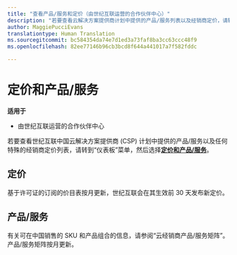 ```yaml
---
title: "查看产品/服务和定价（由世纪互联运营的合作伙伴中心）"
description: "若要查看云解决方案提供商计划中提供的产品/服务列表以及经销商定价，请转到“仪表板”菜单，然后选择“定价和产品/服务”。"
author: MaggiePucciEvans
translationtype: Human Translation
ms.sourcegitcommit: bc584354da74e7d1ed3a73faf8ba3cc63ccc48f9
ms.openlocfilehash: 82ee77146b96cb3bcd8f644a441017a7f582fddc

---
```


# 定价和产品/服务

**适用于**

-   由世纪互联运营的合作伙伴中心

若要查看世纪互联中国云解决方案提供商 (CSP) 计划中提供的产品/服务以及任何特殊的经销商定价列表，请转到“仪表板”菜单，然后选择[**定价和产品/服务**](https://partner.partnercenter.microsoftonline.cn/pcv/sales)。


## 定价


基于许可证的订阅的价目表按月更新，世纪互联会在其生效前 30 天发布新定价。


## 产品/服务


有关可在中国销售的 SKU 和产品组合的信息，请参阅“云经销商产品/服务矩阵”。 产品/服务矩阵按月更新。

 

 







<!--HONumber=Oct16_HO2-->


